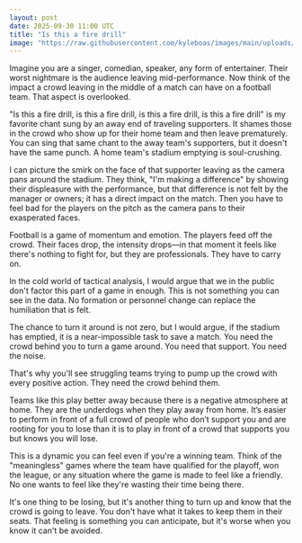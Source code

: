 ```yaml
---
layout: post
date: 2025-09-30 11:00 UTC
title: "Is this a fire drill"
image: "https://raw.githubusercontent.com/kyleboas/images/main/uploads/2025/09/29/Image-29Sep2025_15:31:34.png"
---
```


Imagine you are a singer, comedian, speaker, any form of entertainer. Their worst nightmare is the audience leaving mid-performance. Now think of the impact a crowd leaving in the middle of a match can have on a football team. That aspect is overlooked.

<!---more--->

"Is this a fire drill, is this a fire drill, is this a fire drill, is this a fire drill" is my favorite chant sung by an away end of traveling supporters. It shames those in the crowd who show up for their home team and then leave prematurely. You can sing that same chant to the away team's supporters, but it doesn't have the same punch. A home team's stadium emptying is soul-crushing.

I can picture the smirk on the face of that supporter leaving as the camera pans around the stadium. They think, "I'm making a difference" by showing their displeasure with the performance, but that difference is not felt by the manager or owners; it has a direct impact on the match. Then you have to feel bad for the players on the pitch as the camera pans to their exasperated faces.

Football is a game of momentum and emotion. The players feed off the crowd. Their faces drop, the intensity drops—in that moment it feels like there's nothing to fight for, but they are professionals. They have to carry on. 

In the cold world of tactical analysis, I would argue that we in the public don't factor this part of a game in enough. This is not something you can see in the data. No formation or personnel change can replace the humiliation that is felt.

The chance to turn it around is not zero, but I would argue, if the stadium has emptied, it is a near-impossible task to save a match. You need the crowd behind you to turn a game around. You need that support. You need the noise.

That's why you'll see struggling teams trying to pump up the crowd with every positive action. They need the crowd behind them. 

Teams like this play better away because there is a negative atmosphere at home. They are the underdogs when they play away from home. It’s easier to perform in front of a full crowd of people who don’t support you and are rooting for you to lose than it is to play in front of a crowd that supports you but knows you will lose.

This is a dynamic you can feel even if you're a winning team. Think of the "meaningless" games where the team have qualified for the playoff, won the league, or any situation where the game is made to feel like a friendly. No one wants to feel like they're wasting their time being there.

It's one thing to be losing, but it's another thing to turn up and know that the crowd is going to leave. You don't have what it takes to keep them in their seats. That feeling is something you can anticipate, but it's worse when you know it can't be avoided.